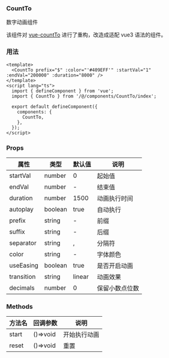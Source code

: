 ### CountTo
数字动画组件 <br>

该组件对 [vue-countTo](https://github.com/PanJiaChen/vue-countTo) 进行了重构，改造成适配 vue3 语法的组件。

### 用法
```vue
<template>
  <CountTo prefix="$" :color="'#409EFF'" :startVal="1" :endVal="200000" :duration="8000" />
</template>
<script lang="ts">
  import { defineComponent } from 'vue';
  import { CountTo } from '/@/components/CountTo/index';

  export default defineComponent({
    components: {
      CountTo,
    },
  });
</script>
```

### Props

| 属性 | 类型 | 默认值 | 说明 |
| -- | -- | -- | -- |
| startVal | number | 0 | 起始值 |
| endVal | number | - | 结束值 |
| duration | number | 1500 | 动画执行时间 |
| autoplay | boolean | true | 自动执行 |
| prefix | string | - | 前缀 |
| suffix | string | - | 后缀 |
| separator | string | , | 分隔符 |
| color | string | - | 字体颜色 |
| useEasing | boolean | true | 是否开启动画 |
| transition | string | linear | 动画效果 |
| decimals | number | 0 | 保留小数点位数 |

### Methods

| 方法名 | 回调参数 | 说明 |
| -- | -- | -- |
| start | ()=>void | 开始执行动画 |
| reset | ()=>void | 重置 |







